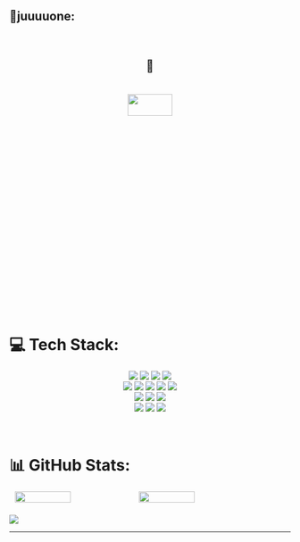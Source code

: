 ## 🐧juuuuone:
 <br>
 <div align="center">
 
 ## 🐧
 <img src="https://github-readme-stats.vercel.app/api/top-langs/?username=juuuuone&theme=dark&hide_border=false&include_all_commits=true&count_private=true&layout=compact" style="width: 40%; height: 10%; margin-top: 20px;" />
 </div>
 
 # 💻 Tech Stack:
<div align="center">

<img src="https://img.shields.io/badge/C-A8B9CC?style=for-the-badge&logo=C&logoColor=white" />
<img src="https://img.shields.io/badge/C++-00599C?style=for-the-badge&logo=cplusplus&logoColor=white" />
<img src="https://img.shields.io/badge/PYTHON-3776AB?style=for-the-badge&logo=python&logoColor=white" />
<img src="https://img.shields.io/badge/JAVA-%23ED8B00?style=for-the-badge&logo=openjdk&logoColor=white" />
<br>
<img src="https://img.shields.io/badge/SPRINGBOOT-6DB33F?style=for-the-badge&logo=spring&logoColor=white" />
<img src="https://img.shields.io/badge/MYSQL-%2300000f?style=for-the-badge&logo=mysql&logoColor=white" />
<img src="https://img.shields.io/badge/GIT-fc6d26?style=for-the-badge&logo=git&logoColor=white" />
<img src="https://img.shields.io/badge/html5-E34F26?style=for-the-badge&logo=html5&logoColor=white" />
<img src="https://img.shields.io/badge/css3-1572B6?style=for-the-badge&logo=css3&logoColor=white" />

<br>
<img src="https://img.shields.io/badge/JavaScript-orange?style=for-the-badge&logo=javascript&logoColor=white" />
<img src="https://img.shields.io/badge/TypeSCript-blue?style=for-the-badge&logo=typescript&logoColor=white" />
<img src="https://img.shields.io/badge/react-green?style=for-the-badge&logo=react&logoColor=white" />
<br>
<img src="https://img.shields.io/badge/kotlin-7F52FF?style=for-the-badge&logo=kotlin&logoColor=white" />
<img src="https://img.shields.io/badge/android-34A853?style=for-the-badge&logo=android&logoColor=white" />
<img src="https://img.shields.io/badge/figma-F24E1E?style=for-the-badge&logo=figma&logoColor=white" />


</div>
 
 
 <br>
 <br>


# 📊 GitHub Stats: 
 
 <div style="display: flex; justify-content: center">
 
 <img src="https://github-readme-streak-stats.herokuapp.com/?user=juuuuone&theme=dark&hide_border=false" style="width: 45%; margin-left: 10px" />
 
 
 <img src="https://github-readme-stats.vercel.app/api?username=juuuuone&theme=dark&hide_border=false&include_all_commits=true&count_private=true" style="width: 45%; margin-right: 10px" />

>
 
 
 </div>
 
 <div align="center">
 
 </div>
 
 </div>
 
 <div align="center">
 
 
 
 </div>
 
 ![](./profile-3d-contrib/profile-night-rainbow.svg)
 
 ---
 </div>
 
 </div>
   
 <!--
 **juuuuone/juuuuone** is a ✨ _special_ ✨ repository because its `README.md` (this file) appears on your GitHub profile.
 
 
 
 Here are some ideas to get you started:
 
 - 🔭 I’m currently working on ...
 - 🌱 I’m currently learning ...
 - 👯 I’m looking to collaborate on ...
 - 🤔 I’m looking for help with ...
 - 💬 Ask me about ...
 - 📫 How to reach me: ...
 - 😄 Pronouns: ...
 - ⚡ Fun fact: ...
 -->
